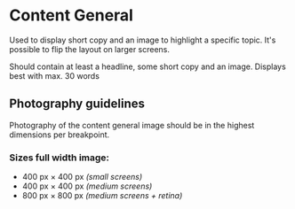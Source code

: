 <!-- @format -->
# Content General

Used to display short copy and an image to highlight a specific topic.
It's possible to flip the layout on larger screens.

Should contain at least a headline, some short copy and an image. Displays best with max. 30 words

## Photography guidelines

Photography of the content general image should be in the highest dimensions per breakpoint.

### Sizes full width image:
- 400 px × 400 px *(small screens)*
- 400 px × 400 px *(medium screens)*
- 800 px × 800 px *(medium screens + retina)*

